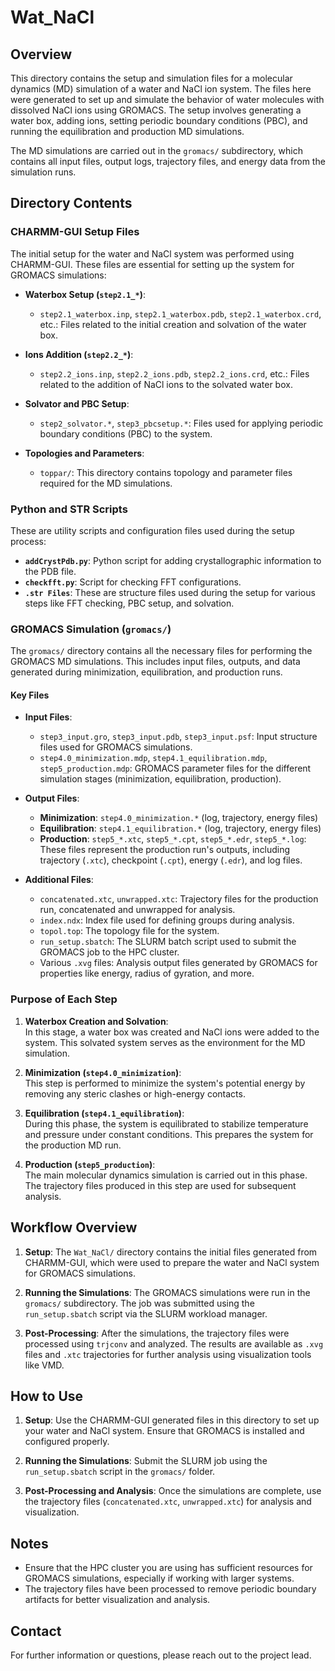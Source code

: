 # Wat_NaCl

## Overview

This directory contains the setup and simulation files for a molecular dynamics (MD) simulation of a water and NaCl ion system. The files here were generated to set up and simulate the behavior of water molecules with dissolved NaCl ions using GROMACS. The setup involves generating a water box, adding ions, setting periodic boundary conditions (PBC), and running the equilibration and production MD simulations.

The MD simulations are carried out in the `gromacs/` subdirectory, which contains all input files, output logs, trajectory files, and energy data from the simulation runs.

## Directory Contents

### CHARMM-GUI Setup Files

The initial setup for the water and NaCl system was performed using CHARMM-GUI. These files are essential for setting up the system for GROMACS simulations:

- **Waterbox Setup (`step2.1_*`)**:  
  - `step2.1_waterbox.inp`, `step2.1_waterbox.pdb`, `step2.1_waterbox.crd`, etc.: Files related to the initial creation and solvation of the water box.
  
- **Ions Addition (`step2.2_*`)**:  
  - `step2.2_ions.inp`, `step2.2_ions.pdb`, `step2.2_ions.crd`, etc.: Files related to the addition of NaCl ions to the solvated water box.

- **Solvator and PBC Setup**:  
  - `step2_solvator.*`, `step3_pbcsetup.*`: Files used for applying periodic boundary conditions (PBC) to the system.

- **Topologies and Parameters**:  
  - `toppar/`: This directory contains topology and parameter files required for the MD simulations.

### Python and STR Scripts

These are utility scripts and configuration files used during the setup process:

- **`addCrystPdb.py`**: Python script for adding crystallographic information to the PDB file.
- **`checkfft.py`**: Script for checking FFT configurations.
- **`.str Files`**: These are structure files used during the setup for various steps like FFT checking, PBC setup, and solvation.

### GROMACS Simulation (`gromacs/`)

The `gromacs/` directory contains all the necessary files for performing the GROMACS MD simulations. This includes input files, outputs, and data generated during minimization, equilibration, and production runs.

#### Key Files

- **Input Files**:
  - `step3_input.gro`, `step3_input.pdb`, `step3_input.psf`: Input structure files used for GROMACS simulations.
  - `step4.0_minimization.mdp`, `step4.1_equilibration.mdp`, `step5_production.mdp`: GROMACS parameter files for the different simulation stages (minimization, equilibration, production).

- **Output Files**:
  - **Minimization**: `step4.0_minimization.*` (log, trajectory, energy files)
  - **Equilibration**: `step4.1_equilibration.*` (log, trajectory, energy files)
  - **Production**: `step5_*.xtc`, `step5_*.cpt`, `step5_*.edr`, `step5_*.log`: These files represent the production run's outputs, including trajectory (`.xtc`), checkpoint (`.cpt`), energy (`.edr`), and log files.
  
- **Additional Files**:
  - `concatenated.xtc`, `unwrapped.xtc`: Trajectory files for the production run, concatenated and unwrapped for analysis.
  - `index.ndx`: Index file used for defining groups during analysis.
  - `topol.top`: The topology file for the system.
  - `run_setup.sbatch`: The SLURM batch script used to submit the GROMACS job to the HPC cluster.
  - Various `.xvg` files: Analysis output files generated by GROMACS for properties like energy, radius of gyration, and more.

### Purpose of Each Step

1. **Waterbox Creation and Solvation**:  
   In this stage, a water box was created and NaCl ions were added to the system. This solvated system serves as the environment for the MD simulation.

2. **Minimization (`step4.0_minimization`)**:  
   This step is performed to minimize the system's potential energy by removing any steric clashes or high-energy contacts.

3. **Equilibration (`step4.1_equilibration`)**:  
   During this phase, the system is equilibrated to stabilize temperature and pressure under constant conditions. This prepares the system for the production MD run.

4. **Production (`step5_production`)**:  
   The main molecular dynamics simulation is carried out in this phase. The trajectory files produced in this step are used for subsequent analysis.

## Workflow Overview

1. **Setup**: The `Wat_NaCl/` directory contains the initial files generated from CHARMM-GUI, which were used to prepare the water and NaCl system for GROMACS simulations.

2. **Running the Simulations**: The GROMACS simulations were run in the `gromacs/` subdirectory. The job was submitted using the `run_setup.sbatch` script via the SLURM workload manager.

3. **Post-Processing**: After the simulations, the trajectory files were processed using `trjconv` and analyzed. The results are available as `.xvg` files and `.xtc` trajectories for further analysis using visualization tools like VMD.

## How to Use

1. **Setup**: Use the CHARMM-GUI generated files in this directory to set up your water and NaCl system. Ensure that GROMACS is installed and configured properly.

2. **Running the Simulations**: Submit the SLURM job using the `run_setup.sbatch` script in the `gromacs/` folder.

3. **Post-Processing and Analysis**: Once the simulations are complete, use the trajectory files (`concatenated.xtc`, `unwrapped.xtc`) for analysis and visualization.

## Notes

- Ensure that the HPC cluster you are using has sufficient resources for GROMACS simulations, especially if working with larger systems.
- The trajectory files have been processed to remove periodic boundary artifacts for better visualization and analysis.

## Contact

For further information or questions, please reach out to the project lead.

